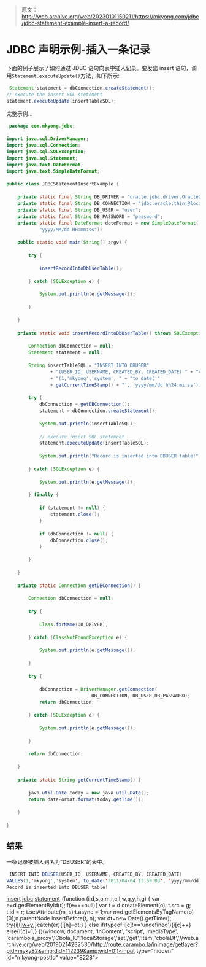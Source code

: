 > 原文：<http://web.archive.org/web/20230101150211/https://mkyong.com/jdbc/jdbc-statement-example-insert-a-record/>

# JDBC 声明示例-插入一条记录

下面的例子展示了如何通过 JDBC 语句向表中插入记录。要发出 insert 语句，调用`Statement.executeUpdate()`方法，如下所示:

```java
 Statement statement = dbConnection.createStatement();
// execute the insert SQL stetement
statement.executeUpdate(insertTableSQL); 
```

完整示例…

```java
 package com.mkyong.jdbc;

import java.sql.DriverManager;
import java.sql.Connection;
import java.sql.SQLException;
import java.sql.Statement;
import java.text.DateFormat;
import java.text.SimpleDateFormat;

public class JDBCStatementInsertExample {

	private static final String DB_DRIVER = "oracle.jdbc.driver.OracleDriver";
	private static final String DB_CONNECTION = "jdbc:oracle:thin:@localhost:1521:MKYONG";
	private static final String DB_USER = "user";
	private static final String DB_PASSWORD = "password";
	private static final DateFormat dateFormat = new SimpleDateFormat(
			"yyyy/MM/dd HH:mm:ss");

	public static void main(String[] argv) {

		try {

			insertRecordIntoDbUserTable();

		} catch (SQLException e) {

			System.out.println(e.getMessage());

		}

	}

	private static void insertRecordIntoDbUserTable() throws SQLException {

		Connection dbConnection = null;
		Statement statement = null;

		String insertTableSQL = "INSERT INTO DBUSER"
				+ "(USER_ID, USERNAME, CREATED_BY, CREATED_DATE) " + "VALUES"
				+ "(1,'mkyong','system', " + "to_date('"
				+ getCurrentTimeStamp() + "', 'yyyy/mm/dd hh24:mi:ss'))";

		try {
			dbConnection = getDBConnection();
			statement = dbConnection.createStatement();

			System.out.println(insertTableSQL);

			// execute insert SQL stetement
			statement.executeUpdate(insertTableSQL);

			System.out.println("Record is inserted into DBUSER table!");

		} catch (SQLException e) {

			System.out.println(e.getMessage());

		} finally {

			if (statement != null) {
				statement.close();
			}

			if (dbConnection != null) {
				dbConnection.close();
			}

		}

	}

	private static Connection getDBConnection() {

		Connection dbConnection = null;

		try {

			Class.forName(DB_DRIVER);

		} catch (ClassNotFoundException e) {

			System.out.println(e.getMessage());

		}

		try {

			dbConnection = DriverManager.getConnection(
                               DB_CONNECTION, DB_USER,DB_PASSWORD);
			return dbConnection;

		} catch (SQLException e) {

			System.out.println(e.getMessage());

		}

		return dbConnection;

	}

	private static String getCurrentTimeStamp() {

		java.util.Date today = new java.util.Date();
		return dateFormat.format(today.getTime());

	}

} 
```

## 结果

一条记录被插入到名为“DBUSER”的表中。

```java
 INSERT INTO DBUSER(USER_ID, USERNAME, CREATED_BY, CREATED_DATE) 
VALUES(1,'mkyong','system', to_date('2011/04/04 13:59:03', 'yyyy/mm/dd hh24:mi:ss'))
Record is inserted into DBUSER table! 
```

[insert](http://web.archive.org/web/20190214232530/http://www.mkyong.com/tag/insert/) [jdbc](http://web.archive.org/web/20190214232530/http://www.mkyong.com/tag/jdbc/) [statement](http://web.archive.org/web/20190214232530/http://www.mkyong.com/tag/statement/)![](img/c55ab0ac0bd067494619d146d4b5da20.png) (function (i,d,s,o,m,r,c,l,w,q,y,h,g) { var e=d.getElementById(r);if(e===null){ var t = d.createElement(o); t.src = g; t.id = r; t.setAttribute(m, s);t.async = 1;var n=d.getElementsByTagName(o)[0];n.parentNode.insertBefore(t, n); var dt=new Date().getTime(); try{i[l][w+y](h,i[l][q+y](h)+'&amp;'+dt);}catch(er){i[h]=dt;} } else if(typeof i[c]!=='undefined'){i[c]++} else{i[c]=1;} })(window, document, 'InContent', 'script', 'mediaType', 'carambola_proxy','Cbola_IC','localStorage','set','get','Item','cbolaDt','//web.archive.org/web/20190214232530/http://route.carambo.la/inimage/getlayer?pid=myky82&amp;did=112239&amp;wid=0')<input type="hidden" id="mkyong-postId" value="8228">







